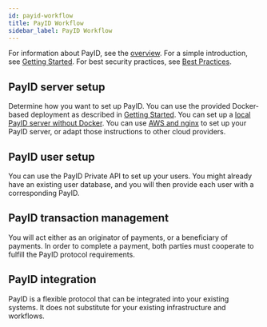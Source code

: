 ```yaml
---
id: payid-workflow
title: PayID Workflow
sidebar_label: PayID Workflow
---
```


For information about PayID, see the [overview](payid-overview).
For a simple introduction, see [Getting Started](getting-started).
For best security practices, see [Best Practices](payid-best-practices).

## PayID server setup

Determine how you want to set up PayID. You can use the provided Docker-based deployment as described in [Getting Started](getting-started). You can set up a [local PayID server without Docker](local-deployment). You can use [AWS and nginx](remote-deployment) to set up your PayID server, or adapt those instructions to other cloud providers.  

## PayID user setup

You can use the PayID Private API to set up your users. You might already have an existing user database, and you will then provide each user with a corresponding PayID.

## PayID transaction management

You will act either as an originator of payments, or a beneficiary of payments. In order to complete a payment, both parties must cooperate to fulfill the PayID protocol requirements.

## PayID integration

PayID is a flexible protocol that can be integrated into your existing systems. It does not substitute for your existing infrastructure and workflows.
